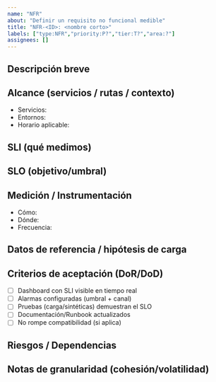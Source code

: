 ```yaml
---
name: "NFR"
about: "Definir un requisito no funcional medible"
title: "NFR-<ID>: <nombre corto>"
labels: ["type:NFR","priority:P?","tier:T?","area:?"]
assignees: []
---
```


## Descripción breve
<!-- ¿Qué atributo de calidad cubre y por qué importa para negocio/usuario? -->

## Alcance (servicios / rutas / contexto)
- Servicios: <!-- e.g., auth-iam, dir-interop, doc-meta, doc-content -->
- Entornos: <!-- dev/stg/prod -->
- Horario aplicable: <!-- 24x7 / horario pico -->

## SLI (qué medimos)
<!-- Latencia p95/p99, tasa de error, disponibilidad, throughput, etc. -->

## SLO (objetivo/umbral)
<!-- p.ej., p95 < 800 ms; disponibilidad 99.95% mensual -->

## Medición / Instrumentación
- Cómo: <!-- APM, OpenTelemetry, synthetic checks, logs -->
- Dónde: <!-- dashboard, alerta, panel -->
- Frecuencia: <!-- continua / cada deploy / mensual -->

## Datos de referencia / hipótesis de carga
<!-- DAU, QPS esperado, tamaño de payload, concurrencia, picos -->

## Criterios de aceptación (DoR/DoD)
- [ ] Dashboard con SLI visible en tiempo real
- [ ] Alarmas configuradas (umbral + canal)
- [ ] Pruebas (carga/sintéticas) demuestran el SLO
- [ ] Documentación/Runbook actualizados
- [ ] No rompe compatibilidad (si aplica)

## Riesgos / Dependencias
<!-- CNI/red, storage, PKI, terceros, colas, etc. -->

## Notas de granularidad (cohesión/volatilidad)
<!-- ¿Este RNF fuerza separar o mantener juntos sub-módulos? Reglas/umbrales -->
